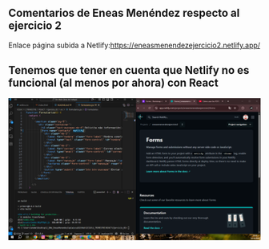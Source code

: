 ## Comentarios de Eneas Menéndez respecto al ejercicio 2

Enlace página subida a Netlify:https://eneasmenendezejercicio2.netlify.app/ 

## Tenemos que tener en cuenta que Netlify no es funcional (al menos por ahora) con React
![alt text](image.png)
